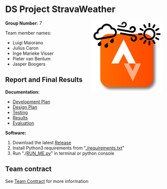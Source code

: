 


# **DS Project StravaWeather**
<img align="right" src="/Documentation/StravaWeatherLogo.png" alt="StravaWeather"
	title="StravaWeather Project" width="230" height="230" />

<!--

## Coverage requirements to contribute
[![coverage report](https://gitlab.ewi.tudelft.nl/ti3115tu-2019/group-20/badges/Development/coverage.svg)](https://gitlab.ewi.tudelft.nl/ti3115tu-2019/group-20/commits/Development)


## Build status
[![build status](https:/ti3115tu-2019/group-20/badges/Development/gitlab.ewi.tudelft.nl/pipeline.svg)](https://gitlab.ewi.tudelft.nl/ti3115tu-2019/group-20/commits/Development)

-->

**Group Number:** 7

Team member names:
*   Luigi Maiorano
*   Julius Caron
*   Inge Marieke Visser
*   Pieter van Bentum
*   Jasper Boogers


## Report and Final Results

**Documentation:**

- [Development Plan](https://github.com/LMaiorano/StravaWeather/blob/master/Documentation/Development%20Plan.md)
- [Design Plan](https://github.com/LMaiorano/StravaWeather/blob/master/Documentation/Design%20plan/Design%20plan.md)
- [Testing](https://github.com/LMaiorano/StravaWeather/blob/master/Documentation/Testing.md0)
- [Results](https://github.com/LMaiorano/StravaWeather/blob/master/Documentation/results.md)
- [Evaluation](https://github.com/LMaiorano/StravaWeather/blob/master/Documentation/Evaluation.md)

**Software:**

1) Download the latest [Release][releases]
2) Install Python3 requirements from "[./requirements.txt][reqs]" 
3) Run "./[RUN_ME.py][run]" in terminal or python console



## Team contract

See [Team Contract][contract] for more information

[releases]: https://gitlab.ewi.tudelft.nl/ewi3615tu/2019-2020/data/ewi3615tu-ds7/ewi3615tu-ds7/-/releases
[run]: https://gitlab.ewi.tudelft.nl/ewi3615tu/2019-2020/data/ewi3615tu-ds7/ewi3615tu-ds7/blob/master/RUN_ME.py
[main]: https://gitlab.ewi.tudelft.nl/ewi3615tu/2019-2020/data/ewi3615tu-ds7/ewi3615tu-ds7/blob/master/Project/main.py
[reqs]: https://gitlab.ewi.tudelft.nl/ewi3615tu/2019-2020/data/ewi3615tu-ds7/ewi3615tu-ds7/blob/master/requirements.txt
[contract]: https://gitlab.ewi.tudelft.nl/ewi3615tu/2019-2020/data/ewi3615tu-ds7/ewi3615tu-ds7/blob/master/Documentation/Team%20Contract.md